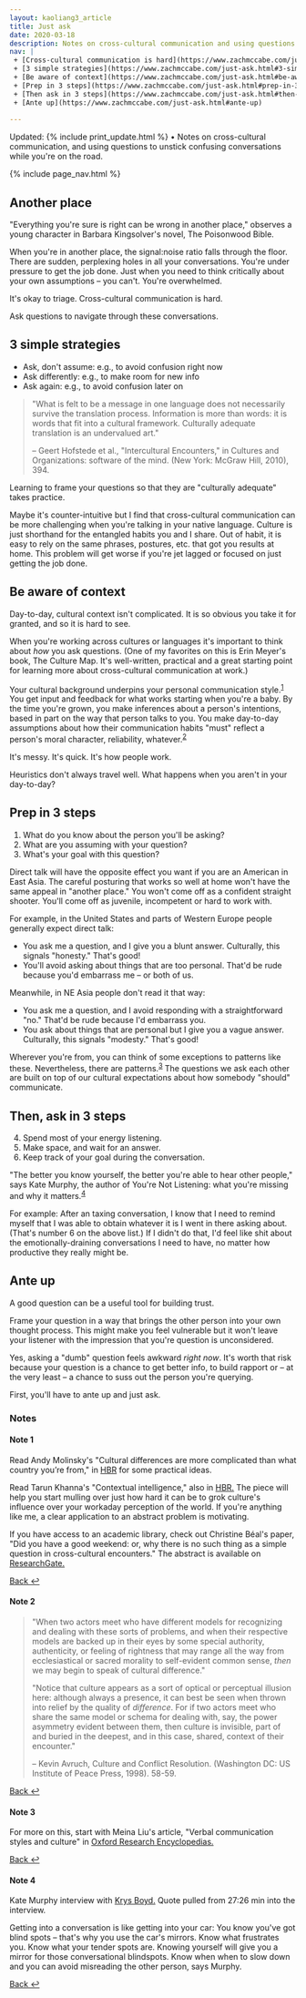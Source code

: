 ```yaml
---
layout: kaoliang3_article
title: Just ask
date: 2020-03-18
description: Notes on cross-cultural communication and using questions to unstick confusing conversations
nav: | 
 + [Cross-cultural communication is hard](https://www.zachmccabe.com/just-ask.html#another-place)
 + [3 simple strategies](https://www.zachmccabe.com/just-ask.html#3-simple-strategies)
 + [Be aware of context](https://www.zachmccabe.com/just-ask.html#be-aware-of-context)
 + [Prep in 3 steps](https://www.zachmccabe.com/just-ask.html#prep-in-3-steps)
 + [Then ask in 3 steps](https://www.zachmccabe.com/just-ask.html#then-ask-in-3-steps)
 + [Ante up](https://www.zachmccabe.com/just-ask.html#ante-up)
 
---
```




Updated: {% include print_update.html %} • Notes on cross-cultural communication, and using questions to unstick confusing conversations while you're on the road.



{% include page_nav.html %}



## Another place

"Everything you're sure is right can be wrong in another place," observes a young character in Barbara Kingsolver's novel, The Poisonwood Bible.

When you're in another place, the signal:noise ratio falls through the floor. There are sudden, perplexing holes in all your conversations. You're under pressure to get the job done. Just when you need to think critically about your own assumptions – you can't. You're overwhelmed.

It's okay to triage. Cross-cultural communication is hard.

Ask questions to navigate through these conversations.



## 3 simple strategies

+ Ask, don't assume: e.g., to avoid confusion right now
+ Ask differently: e.g., to make room for new info
+ Ask again: e.g., to avoid confusion later on

>"What is felt to be a message in one language does not necessarily survive the translation process. Information is more than words: it is words that fit into a cultural framework. Culturally adequate translation is an undervalued art."
>
> – Geert Hofstede et al., "Intercultural Encounters," in Cultures and Organizations: software of the mind. (New York: McGraw Hill, 2010), 394.

Learning to frame your questions so that they are "culturally adequate" takes practice.

Maybe it's counter-intuitive but I find that cross-cultural communication can be more challenging when you're talking in your native language. Culture is just shorthand for the entangled habits you and I share. Out of habit, it is easy to rely on the same phrases, postures, etc. that got you results at home. This problem will get worse if you're jet lagged or focused on just getting the job done.



## Be aware of context

Day-to-day, cultural context isn't complicated. It is so obvious you take it for granted, and so it is hard to see.

When you're working across cultures or languages it's important to think about *how* you ask questions. (One of my favorites on this is Erin Meyer's book, The Culture Map. It's well-written, practical and a great starting point for learning more about cross-cultural communication at work.)

Your cultural background underpins your personal communication style.<sup><a id="ref-1" href="#note-1" alt="footnote">1</a></sup> You get input and feedback for what works starting when you're a baby. By the time you're grown, you make inferences about a person's intentions, based in part on the way that person talks to you. You make day-to-day assumptions about how their communication habits "must" reflect a person's moral character, reliability, whatever.<sup><a id="ref-2" href="#note-2" alt="footnote">2</a></sup>

It's messy. It's quick. It's how people work.

Heuristics don't always travel well. What happens when you aren't in your day-to-day?



## Prep in 3 steps 

1. What do you know about the person you'll be asking?
2. What are you assuming with your question?
3. What's your goal with this question?

Direct talk will have the opposite effect you want if you are an American in East Asia. The careful posturing that works so well at home won't have the same appeal in "another place." You won't come off as a confident straight shooter. You'll come off as juvenile, incompetent or hard to work with.

For example, in the United States and parts of Western Europe people generally expect direct talk: 

+ You ask me a question, and I give you a blunt answer. Culturally, this signals "honesty." That's good!
+ You'll avoid asking about things that are too personal. That'd be rude because you'd embarrass me – or both of us.

Meanwhile, in NE Asia people don't read it that way:

+ You ask me a question, and I avoid responding with a straightforward "no." That'd be rude because I'd embarrass you.
+ You ask about things that are personal but I give you a vague answer. Culturally, this signals "modesty." That's good!

Wherever you're from, you can think of some exceptions to patterns like these. Nevertheless, there are patterns.<sup><a id="ref-3" href="#note-3" alt="footnote">3</a></sup> The questions we ask each other are built on top of our cultural expectations about how somebody "should" communicate.



## Then, ask in 3 steps

4. Spend most of your energy listening.
5. Make space, and wait for an answer.
6. Keep track of your goal during the conversation.

"The better you know yourself, the better you're able to hear other people," says Kate Murphy, the author of You're Not Listening: what you're missing and why it matters.<sup><a id="ref-4" href="#note-4" alt="footnote">4</a></sup>

For example: After an taxing conversation, I know that I need to remind myself that I was able to obtain whatever it is I went in there asking about. (That's number 6 on the above list.) If I didn't do that, I'd feel like shit about the emotionally-draining conversations I need to have, no matter how productive they really might be.



## Ante up

A good question can be a useful tool for building trust. 

Frame your question in a way that brings the other person into your own thought process. This might make you feel vulnerable but it won't leave your listener with the impression that you're question is unconsidered.

Yes, asking a "dumb" question feels awkward *right now*. It's worth that risk because your question is a chance to get better info, to build rapport or – at the very least – a chance to suss out the person you're querying.

First, you'll have to ante up and just ask.



### Notes

#### Note 1

Read Andy Molinsky's "Cultural differences are more complicated than what country you’re from," in [HBR](https://hbr.org/2016/01/cultural-differences-are-more-complicated-than-what-country-youre-from) for some practical ideas.

Read Tarun Khanna's "Contextual intelligence," also in [HBR.](https://hbr.org/2014/09/contextual-intelligence) The piece will help you start mulling over just how hard it can be to grok culture's influence over your workaday perception of the world. If you're anything like me, a clear application to an abstract problem is motivating.

If you have access to an academic library, check out Christine Béal's paper, "Did you have a good weekend: or, why there is no such thing as a simple question in cross-cultural encounters." The abstract is available on [ResearchGate.](https://www.researchgate.net/publication/234558796_Did_You_Have_a_Good_Weekend_Or_Why_There_Is_No_Such_Thing_as_a_Simple_Question_in_Cross-Cultural_Encounters)

<a href="#ref-1" alt="back">Back ↩</a>



#### Note 2

>"When two actors meet who have different models for recognizing and dealing with these sorts of problems, and when their respective models are backed up in their eyes by some special authority, authenticity, or feeling of rightness that may range all the way from ecclesiastical or sacred morality to self-evident common sense, *then* we may begin to speak of cultural difference."
>
>"Notice that culture appears as a sort of optical or perceptual illusion here: although always a presence, it can best be seen when thrown into relief by the quality of *difference*. For if two actors meet who share the same model or schema for dealing with, say, the power asymmetry evident between them, then culture is invisible, part of and buried in the deepest, and in this case, shared, context of their encounter."
>
> – Kevin Avruch, Culture and Conflict Resolution. (Washington DC: US Institute of Peace Press, 1998). 58-59.

<a href="#ref-2" alt="back">Back ↩</a>



#### Note 3

For more on this, start with Meina Liu's article, "Verbal communication styles and culture" in [Oxford Research Encyclopedias.](https://doi.org/10.1093/acrefore/9780190228613.013.162)

<a href="#ref-3" alt="back">Back ↩</a>


#### Note 4

Kate Murphy interview with [Krys Boyd.](https://think.kera.org/2020/03/12/why-no-one-listens-to-you/) Quote pulled from 27:26 min into the interview.

Getting into a conversation is like getting into your car: You know you've got blind spots – that's why you use the car's mirrors. Know what frustrates you. Know what your tender spots are. Knowing yourself will give you a mirror for those conversational blindspots.  Know when when to slow down and you can avoid misreading the other person, says Murphy.

<a href="#ref-4" alt="back">Back ↩</a>
